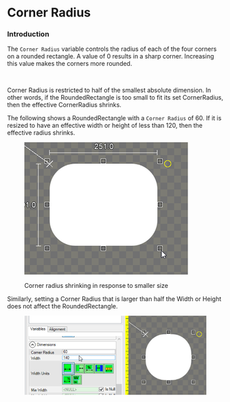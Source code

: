 # Corner Radius

### Introduction

The `Corner Radius` variable controls the radius of each of the four corners on a rounded rectangle. A value of 0 results in a sharp corner. Increasing this value makes the corners more rounded.&#x20;

<figure><img src="../../../../.gitbook/assets/30_05 49 33.gif" alt=""><figcaption></figcaption></figure>

Corner Radius is restricted to half of the smallest absolute dimension. In other words, if the RoundedRectangle is too small to fit its set CornerRadius, then the effective CornerRadius shrinks.

The following shows a RoundedRectangle with a `Corner Radius` of 60. If it is resized to have an effective width or height of less than 120, then the effective radius shrinks.

<figure><img src="../../../../.gitbook/assets/29_13 24 32.gif" alt=""><figcaption><p>Corner radius shrinking in response to smaller size</p></figcaption></figure>

Similarly, setting a Corner Radius that is larger than half the Width or Height does not affect the RoundedRectangle.

<figure><img src="../../../../.gitbook/assets/29_13 27 04.gif" alt=""><figcaption></figcaption></figure>
